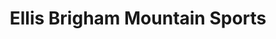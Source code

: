 ---
title: "Ellis Brigham Mountain Sports"
url: /bristol/ellis-brigham-mountain-sports/
shop: sports
---